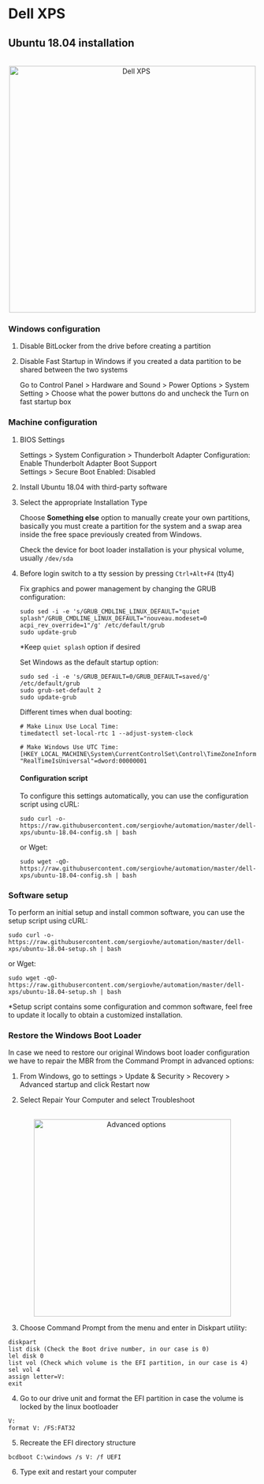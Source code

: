 # Dell XPS

## Ubuntu 18.04 installation

<p align="center">
    <br>
    <img src="https://raw.githubusercontent.com/sergiovhe/automation/master/dell-xps/img/xps-notebook.png" alt="Dell XPS" width="500">
    <br>
</p>

### Windows configuration

1. Disable BitLocker from the drive before creating a partition

2. Disable Fast Startup in Windows if you created a data partition to be shared between the two systems

    Go to Control Panel > Hardware and Sound > Power Options > System Setting > Choose what the power buttons do and uncheck the Turn on fast startup box

### Machine configuration

1. BIOS Settings

    Settings > System Configuration > Thunderbolt Adapter Configuration: Enable Thunderbolt Adapter Boot Support  
    Settings > Secure Boot Enabled: Disabled

2. Install Ubuntu 18.04 with third-party software

3. Select the appropriate Installation Type

    Choose **Something else** option to manually create your own partitions, basically you must create a partition for the system and a swap area inside the free space previously created from Windows.

    Check the device for boot loader installation is your physical volume, usually ```/dev/sda```

3. Before login switch to a tty session by pressing ```Ctrl+Alt+F4``` (tty4)

    Fix graphics and power management by changing the GRUB configuration:
    
    ```shell
    sudo sed -i -e 's/GRUB_CMDLINE_LINUX_DEFAULT="quiet splash"/GRUB_CMDLINE_LINUX_DEFAULT="nouveau.modeset=0 acpi_rev_override=1"/g' /etc/default/grub
    sudo update-grub
    ```

    *Keep ```quiet splash``` option if desired

    Set Windows as the default startup option:
    ```shell
    sudo sed -i -e 's/GRUB_DEFAULT=0/GRUB_DEFAULT=saved/g' /etc/default/grub
    sudo grub-set-default 2
    sudo update-grub
    ```
 
    Different times when dual booting:

    ```shell
    # Make Linux Use Local Time:
    timedatectl set-local-rtc 1 --adjust-system-clock

    # Make Windows Use UTC Time:  
    [HKEY_LOCAL_MACHINE\System\CurrentControlSet\Control\TimeZoneInformation]
    "RealTimeIsUniversal"=dword:00000001
    ```

    #### Configuration script

    To configure this settings automatically, you can use the configuration script using cURL:

    ```shell
    sudo curl -o- https://raw.githubusercontent.com/sergiovhe/automation/master/dell-xps/ubuntu-18.04-config.sh | bash
    ```
    or Wget:
    ```shell
    sudo wget -qO- https://raw.githubusercontent.com/sergiovhe/automation/master/dell-xps/ubuntu-18.04-config.sh | bash
    ```

### Software setup 

To perform an initial setup and install common software, you can use the setup script using cURL:

```shell
sudo curl -o- https://raw.githubusercontent.com/sergiovhe/automation/master/dell-xps/ubuntu-18.04-setup.sh | bash
```
or Wget:
```shell
sudo wget -qO- https://raw.githubusercontent.com/sergiovhe/automation/master/dell-xps/ubuntu-18.04-setup.sh | bash
```

*Setup script contains some configuration and common software, feel free to update it locally to obtain a customized installation.

### Restore the Windows Boot Loader

In case we need to restore our original Windows boot loader configuration we have to repair the MBR from the Command Prompt in advanced options:

1. From Windows, go to settings > Update & Security > Recovery > Advanced startup and click Restart now

2. Select Repair Your Computer and select Troubleshoot

<p align="center">
    <br>
    <img src="https://raw.githubusercontent.com/sergiovhe/automation/master/dell-xps/img/advanced-options-startup.jpg" alt="Advanced options" width="400">
    <br>
</p>

3. Choose Command Prompt from the menu and enter in Diskpart utility:

```shell
diskpart
list disk (Check the Boot drive number, in our case is 0)
lel disk 0 
list vol (Check which volume is the EFI partition, in our case is 4)
sel vol 4
assign letter=V:
exit
```

4. Go to our drive unit and format the EFI partition in case the volume is locked by the linux bootloader

```shell
V:
format V: /FS:FAT32
```

5. Recreate the EFI directory structure

```shell
bcdboot C:\windows /s V: /f UEFI
```

6. Type exit and restart your computer